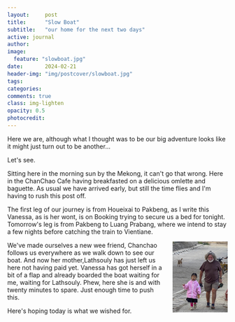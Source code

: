 ```yaml
---
layout:     post
title:      "Slow Boat"
subtitle:   "our home for the next two days"
active: journal
author: 
image:
  feature: "slowboat.jpg"
date:       2024-02-21
header-img: "img/postcover/slowboat.jpg"
tags: 
categories: 
comments: true
class: img-lighten 
opacity: 0.5
photocredit:
---
```


Here we are, although what I thought was to be our big adventure looks like it might just turn out to be another...

Let's see.

Sitting here in the morning sun by the Mekong, it can't go that wrong. Here in the ChanChao Cafe having breakfasted on a  delicious omlette and baguette. As usual we have arrived early, but still the time flies and I'm having to rush this post off.

The first leg of our journey is from Houeixai to Pakbeng, as I write this Vanessa, as is her wont, is on Booking trying to secure us a bed for tonight. Tomorrow's leg is from Pakbeng to Luang Prabang, where we intend to stay a few nights before catching the train to Vientiane.

<style>
img {
  float: right;
  margin: 0px 0px 15px 20px;
  width: 25%
}
</style> 
<img src="/img/postbody/chanchao.jpg">
We've made ourselves a new wee friend, Chanchao follows us everywhere as we walk down to see our boat. And now her mother,Lathsouly has just left us here not having paid yet. Vanessa has got herself in a bit of a flap and already boarded the boat waiting for me, waiting for Lathsouly. Phew, here she is and with twenty minutes to spare. Just enough time to push this.

Here's hoping today is what we wished for.








